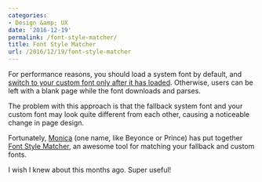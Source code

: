 ```yaml
---
categories:
- Design &amp; UX
date: '2016-12-19'
permalink: /font-style-matcher/
title: Font Style Matcher
url: /2016/12/19/font-style-matcher
---
```


For performance reasons, you should load a system font by default, and [switch to your custom font only after it has loaded](https://gomakethings.com/fixing-fonts/). Otherwise, users can be left with a blank page while the font downloads and parses.

The problem with this approach is that the fallback system font and your custom font may look quite different from each other, causing a noticeable change in page design.

Fortunately, [Monica](https://meowni.ca/) (one name, like Beyonce or Prince) has put together [Font Style Matcher](https://meowni.ca/font-style-matcher/), an awesome tool for matching your fallback and custom fonts.

I wish I knew about this months ago. Super useful!